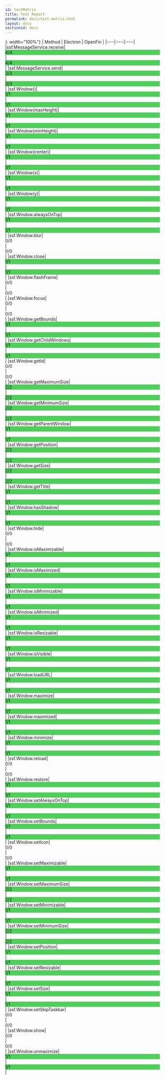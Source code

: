 ```yaml
---
id: testMatrix
title: Test Report
permalink: docs/test-matrix.html
layout: docs
sectionid: docs
---
```


{: width="100%"}
| Method | Electron | OpenFin |
|:---|:---:|:---:|
|ssf.MessageService.receive|<span style="background-color:#50ce5b; display: block;">4/4</span>|<span style="background-color:#50ce5b; display: block;">4/4</span>|
|ssf.MessageService.send|<span style="background-color:#50ce5b; display: block;">3/3</span>|<span style="background-color:#50ce5b; display: block;">3/3</span>|
|ssf.Window()|<span style="background-color:#50ce5b; display: block;">1/1</span>|<span style="background-color:#50ce5b; display: block;">1/1</span>|
|ssf.Window(maxHeight)|<span style="background-color:#50ce5b; display: block;">1/1</span>|<span style="background-color:#50ce5b; display: block;">1/1</span>|
|ssf.Window(minHeight)|<span style="background-color:#50ce5b; display: block;">1/1</span>|<span style="background-color:#50ce5b; display: block;">1/1</span>|
|ssf.Window(center)|<span style="background-color:#50ce5b; display: block;">1/1</span>|<span style="background-color:#50ce5b; display: block;">1/1</span>|
|ssf.Window(x)|<span style="background-color:#50ce5b; display: block;">1/1</span>|<span style="background-color:#50ce5b; display: block;">1/1</span>|
|ssf.Window(y)|<span style="background-color:#50ce5b; display: block;">1/1</span>|<span style="background-color:#50ce5b; display: block;">1/1</span>|
|ssf.Window.alwaysOnTop|<span style="background-color:#50ce5b; display: block;">1/1</span>|<span style="background-color:#50ce5b; display: block;">1/1</span>|
|ssf.Window.blur|<span style="background-color:; display: block;">0/0</span>|<span style="background-color:; display: block;">0/0</span>|
|ssf.Window.close|<span style="background-color:#50ce5b; display: block;">1/1</span>|<span style="background-color:#50ce5b; display: block;">1/1</span>|
|ssf.Window.flashFrame|<span style="background-color:; display: block;">0/0</span>|<span style="background-color:; display: block;">0/0</span>|
|ssf.Window.focus|<span style="background-color:; display: block;">0/0</span>|<span style="background-color:; display: block;">0/0</span>|
|ssf.Window.getBounds|<span style="background-color:#50ce5b; display: block;">1/1</span>|<span style="background-color:#50ce5b; display: block;">1/1</span>|
|ssf.Window.getChildWindows|<span style="background-color:#50ce5b; display: block;">1/1</span>|<span style="background-color:#50ce5b; display: block;">1/1</span>|
|ssf.Window.getId|<span style="background-color:; display: block;">0/0</span>|<span style="background-color:; display: block;">0/0</span>|
|ssf.Window.getMaximumSize|<span style="background-color:#50ce5b; display: block;">2/2</span>|<span style="background-color:#50ce5b; display: block;">2/2</span>|
|ssf.Window.getMinimumSize|<span style="background-color:#50ce5b; display: block;">2/2</span>|<span style="background-color:#50ce5b; display: block;">2/2</span>|
|ssf.Window.getParentWindow|<span style="background-color:#50ce5b; display: block;">1/1</span>|<span style="background-color:#50ce5b; display: block;">1/1</span>|
|ssf.Window.getPosition|<span style="background-color:#50ce5b; display: block;">2/2</span>|<span style="background-color:#50ce5b; display: block;">2/2</span>|
|ssf.Window.getSize|<span style="background-color:#50ce5b; display: block;">2/2</span>|<span style="background-color:#50ce5b; display: block;">2/2</span>|
|ssf.Window.getTitle|<span style="background-color:#50ce5b; display: block;">1/1</span>|<span style="background-color:#50ce5b; display: block;">1/1</span>|
|ssf.Window.hasShadow|<span style="background-color:#50ce5b; display: block;">1/1</span>|<span style="background-color:#50ce5b; display: block;">1/1</span>|
|ssf.Window.hide|<span style="background-color:; display: block;">0/0</span>|<span style="background-color:; display: block;">0/0</span>|
|ssf.Window.isMaximizable|<span style="background-color:#50ce5b; display: block;">1/1</span>|<span style="background-color:#50ce5b; display: block;">1/1</span>|
|ssf.Window.isMaximized|<span style="background-color:#50ce5b; display: block;">1/1</span>|<span style="background-color:#50ce5b; display: block;">1/1</span>|
|ssf.Window.isMinimizable|<span style="background-color:#50ce5b; display: block;">1/1</span>|<span style="background-color:#50ce5b; display: block;">1/1</span>|
|ssf.Window.isMinimized|<span style="background-color:#50ce5b; display: block;">1/1</span>|<span style="background-color:#50ce5b; display: block;">1/1</span>|
|ssf.Window.isResizable|<span style="background-color:#50ce5b; display: block;">1/1</span>|<span style="background-color:#50ce5b; display: block;">1/1</span>|
|ssf.Window.isVisible|<span style="background-color:#50ce5b; display: block;">1/1</span>|<span style="background-color:#50ce5b; display: block;">1/1</span>|
|ssf.Window.loadURL|<span style="background-color:#50ce5b; display: block;">1/1</span>|<span style="background-color:#50ce5b; display: block;">1/1</span>|
|ssf.Window.maximize|<span style="background-color:#50ce5b; display: block;">1/1</span>|<span style="background-color:#50ce5b; display: block;">1/1</span>|
|ssf.Window.maximized|<span style="background-color:#50ce5b; display: block;">1/1</span>|<span style="background-color:#50ce5b; display: block;">1/1</span>|
|ssf.Window.minimize|<span style="background-color:#50ce5b; display: block;">1/1</span>|<span style="background-color:#50ce5b; display: block;">1/1</span>|
|ssf.Window.reload|<span style="background-color:; display: block;">0/0</span>|<span style="background-color:; display: block;">0/0</span>|
|ssf.Window.restore|<span style="background-color:#50ce5b; display: block;">1/1</span>|<span style="background-color:#50ce5b; display: block;">1/1</span>|
|ssf.Window.setAlwaysOnTop|<span style="background-color:#50ce5b; display: block;">1/1</span>|<span style="background-color:#50ce5b; display: block;">1/1</span>|
|ssf.Window.setBounds|<span style="background-color:#50ce5b; display: block;">1/1</span>|<span style="background-color:#50ce5b; display: block;">1/1</span>|
|ssf.Window.setIcon|<span style="background-color:; display: block;">0/0</span>|<span style="background-color:; display: block;">0/0</span>|
|ssf.Window.setMaximizable|<span style="background-color:#50ce5b; display: block;">1/1</span>|<span style="background-color:#50ce5b; display: block;">1/1</span>|
|ssf.Window.setMaximumSize|<span style="background-color:#50ce5b; display: block;">2/2</span>|<span style="background-color:#50ce5b; display: block;">2/2</span>|
|ssf.Window.setMinimizable|<span style="background-color:#50ce5b; display: block;">1/1</span>|<span style="background-color:#50ce5b; display: block;">1/1</span>|
|ssf.Window.setMinimumSize|<span style="background-color:#50ce5b; display: block;">2/2</span>|<span style="background-color:#50ce5b; display: block;">2/2</span>|
|ssf.Window.setPosition|<span style="background-color:#50ce5b; display: block;">1/1</span>|<span style="background-color:#50ce5b; display: block;">1/1</span>|
|ssf.Window.setResizable|<span style="background-color:#50ce5b; display: block;">1/1</span>|<span style="background-color:#50ce5b; display: block;">1/1</span>|
|ssf.Window.setSize|<span style="background-color:#50ce5b; display: block;">1/1</span>|<span style="background-color:#50ce5b; display: block;">1/1</span>|
|ssf.Window.setSkipTaskbar|<span style="background-color:; display: block;">0/0</span>|<span style="background-color:; display: block;">0/0</span>|
|ssf.Window.show|<span style="background-color:; display: block;">0/0</span>|<span style="background-color:; display: block;">0/0</span>|
|ssf.Window.unmaximize|<span style="background-color:#50ce5b; display: block;">1/1</span>|<span style="background-color:#50ce5b; display: block;">1/1</span>|
